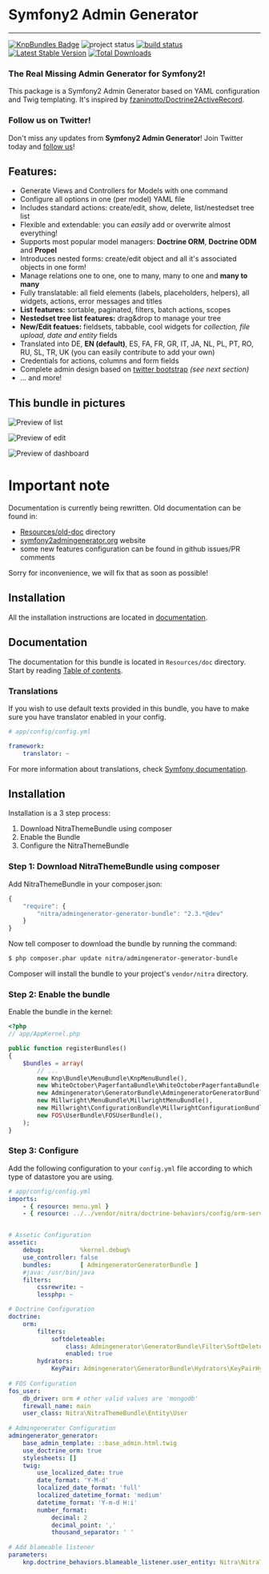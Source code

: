 # Symfony2 Admin Generator
---------------------------------------

[![KnpBundles Badge](http://knpbundles.com/symfony2admingenerator/AdmingeneratorGeneratorBundle/badge-short)](http://knpbundles.com/symfony2admingenerator/AdmingeneratorGeneratorBundle)
![project status](http://stillmaintained.com/cedriclombardot/AdmingeneratorGeneratorBundle.png) 
[![build status](https://secure.travis-ci.org/symfony2admingenerator/AdmingeneratorGeneratorBundle.png)](http://travis-ci.org/symfony2admingenerator/AdmingeneratorGeneratorBundle)
[![Latest Stable Version](https://poser.pugx.org/cedriclombardot/admingenerator-generator-bundle/v/stable.png)](https://packagist.org/packages/cedriclombardot/admingenerator-generator-bundle)
[![Total Downloads](https://poser.pugx.org/cedriclombardot/admingenerator-generator-bundle/downloads.png)](https://packagist.org/packages/cedriclombardot/admingenerator-generator-bundle)

### The Real Missing Admin Generator for Symfony2!
This package is a Symfony2 Admin Generator based on YAML configuration and Twig templating. It's inspired by [fzaninotto/Doctrine2ActiveRecord](https://github.com/fzaninotto/Doctrine2ActiveRecord).

### Follow us on Twitter!

Don't miss any updates from **Symfony2 Admin Generator**! Join Twitter today and [follow us](https://twitter.com/sf2admgen)!

## Features:

* Generate Views and Controllers for Models with one command
* Configure all options in one (per model) YAML file
* Includes standard actions: create/edit, show, delete, list/nestedset tree list
* Flexible and extendable: you can *easily* add or overwrite almost everything!
* Supports most popular model managers: **Doctrine ORM**, **Doctrine ODM** and **Propel**
* Introduces nested forms: create/edit object and all it's associated objects in one form!
* Manage relations one to one, one to many, many to one and **many to many**
* Fully translatable: all field elements (labels, placeholders, helpers), all widgets, actions, error messages and titles
* **List features:** sortable, paginated, filters, batch actions, scopes
* **Nestedset tree list features:** drag&drop to manage your tree
* **New/Edit featues:** fieldsets, tabbable, cool widgets for *collection, file upload, date and entity* fields
* Translated into DE, **EN (default)**, ES, FA, FR, GR, IT, JA, NL, PL, PT, RO, RU, SL, TR, UK (you can easily contribute to add your own)
* Credentials for actions, columns and form fields
* Complete admin design based on [twitter bootstrap](http://twitter.github.com/bootstrap/) *(see next section)*
* ... and more!

## This bundle in pictures

![Preview of list](https://github.com/symfony2admingenerator/AdmingeneratorGeneratorBundle/raw/master/Resources/preview/list-preview.png)

![Preview of edit](https://github.com/symfony2admingenerator/AdmingeneratorGeneratorBundle/raw/master/Resources/preview/edit-preview.png)

![Preview of dashboard](https://github.com/symfony2admingenerator/AdmingeneratorGeneratorBundle/raw/master/Resources/preview/dashboard-welcome-preview.png)

# Important note

Documentation is currently being rewritten. Old documentation can be found in:

* [Resources/old-doc](https://github.com/symfony2admingenerator/AdmingeneratorGeneratorBundle/tree/master/Resources/old-doc) directory
* [symfony2admingenerator.org](http://symfony2admingenerator.org) website
* some new features configuration can be found in github issues/PR comments

Sorry for inconvenience, we will fix that as soon as possible!

## Installation

All the installation instructions are located in [documentation](https://github.com/symfony2admingenerator/AdmingeneratorGeneratorBundle/blob/master/Resources/doc/documentation.md#installation).

## Documentation

The documentation for this bundle is located in `Resources/doc` directory. Start by reading [Table of contents](https://github.com/symfony2admingenerator/AdmingeneratorGeneratorBundle/blob/master/Resources/doc/documentation.md#table-of-contents).

### Translations

If you wish to use default texts provided in this bundle, you have to make
sure you have translator enabled in your config.

``` yaml
# app/config/config.yml

framework:
    translator: ~
```

For more information about translations, check [Symfony documentation](http://symfony.com/doc/current/book/translation.html).

## Installation

Installation is a 3 step process:

1. Download NitraThemeBundle using composer
2. Enable the Bundle
3. Configure the NitraThemeBundle

### Step 1: Download NitraThemeBundle using composer

Add NitraThemeBundle in your composer.json:

```js
{
    "require": {
        "nitra/admingenerator-generator-bundle": "2.3.*@dev"
    }
}
```

Now tell composer to download the bundle by running the command:

``` bash
$ php composer.phar update nitra/admingenerator-generator-bundle
```
    
Composer will install the bundle to your project's `vendor/nitra` directory.

### Step 2: Enable the bundle

Enable the bundle in the kernel:

``` php
<?php
// app/AppKernel.php

public function registerBundles()
{
    $bundles = array(
        // ...
        new Knp\Bundle\MenuBundle\KnpMenuBundle(),
        new WhiteOctober\PagerfantaBundle\WhiteOctoberPagerfantaBundle(),
        new Admingenerator\GeneratorBundle\AdmingeneratorGeneratorBundle(),
        new Millwright\MenuBundle\MillwrightMenuBundle(),
		new Millwright\ConfigurationBundle\MillwrightConfigurationBundle(),
		new FOS\UserBundle\FOSUserBundle(),
    );
}
```
### Step 3: Configure 

Add the following configuration to your `config.yml` file according to which type
of datastore you are using.

``` yaml
# app/config/config.yml
imports:
    - { resource: menu.yml }
    - { resource: ../../vendor/nitra/doctrine-behaviors/config/orm-services.yml }


# Assetic Configuration
assetic:
    debug:          %kernel.debug%
    use_controller: false
    bundles:        [ AdmingeneratorGeneratorBundle ]
    #java: /usr/bin/java
    filters:
        cssrewrite: ~
        lessphp: ~

# Doctrine Configuration
doctrine:
    orm:
        filters:
            softdeleteable:
                class: Admingenerator\GeneratorBundle\Filter\SoftDeleteableFilter
                enabled: true
        hydrators:
            KeyPair: Admingenerator\GeneratorBundle\Hydrators\KeyPairHydrator      
            
# FOS Configuration
fos_user:
    db_driver: orm # other valid values are 'mongodb'
    firewall_name: main
    user_class: Nitra\NitraThemeBundle\Entity\User
	
# Admingenerator Configuration
admingenerator_generator:
    base_admin_template: ::base_admin.html.twig
    use_doctrine_orm: true
    stylesheets: []
    twig:
        use_localized_date: true
        date_format: 'Y-M-d'
        localized_date_format: 'full'
        localized_datetime_format: 'medium'
        datetime_format: 'Y-m-d H:i'  
        number_format:
            decimal: 2
            decimal_point: ','
            thousand_separator: ' '
			
# Add blameable listener
parameters:
    knp.doctrine_behaviors.blameable_listener.user_entity: Nitra\NitraThemeBundle\Entity\User			
```